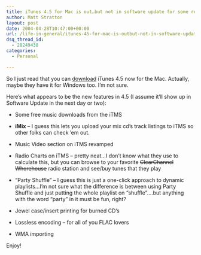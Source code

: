 ```yaml
---
title: iTunes 4.5 for Mac is out…but not in software update for some reason…
author: Matt Stratton
layout: post
date: 2004-04-28T10:47:00+00:00
url: /life-in-general/itunes-45-for-mac-is-outbut-not-in-software-update-for-some-reason
dsq_thread_id:
  - 28249438
categories:
  - Personal

---
```

So I just read that you can <a href="https://www.apple.com/itunes/download/" target="_blank">download</a> iTunes 4.5 now for the Mac. Actually, maybe they have it for Windows too. I&#8217;m not sure.

Here&#8217;s what appears to be the new features in 4.5 (I assume it&#8217;ll show up in Software Update in the next day or two):

* Some free music downloads from the iTMS

* **iMix** &#8211; I guess this lets you upload your mix cd&#8217;s track listings to iTMS so other folks can check &#8217;em out.

* Music Video section on iTMS revamped

* Radio Charts on iTMS &#8211; pretty neat&#8230;I don&#8217;t know what they use to calculate this, but you can browse to your favorite <strike>ClearChannel Whorehouse</strike> radio station and see/buy tunes that they play

* &#8220;Party Shuffle&#8221; &#8211; I guess this is just a one-click approach to dynamic playlists&#8230;I&#8217;m not sure what the difference is between using Party Shuffle and just putting the whole playlist on &#8220;shuffle&#8221;&#8230;.but anything with the word &#8220;party&#8221; in it must be fun, right?

* Jewel case/insert printing for burned CD&#8217;s

* Lossless encoding &#8211; for all of you FLAC lovers

* WMA importing

Enjoy!